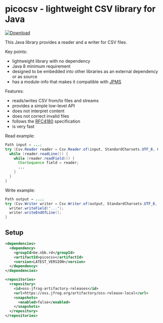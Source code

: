 # picocsv - lightweight CSV library for Java 

[![Download](https://img.shields.io/github/release/nbbrd/picocsv.svg)](https://github.com/nbbrd/picocsv/releases/latest)

This Java library provides a reader and a writer for CSV files.

Key points:
- lightweight library with no dependency
- Java 8 minimum requirement
- designed to be embedded into other libraries as an external dependency or as source
- has a module-info that makes it compatible with [JPMS](https://www.baeldung.com/java-9-modularity) 

Features:
- reads/writes CSV from/to files and streams
- provides a simple low-level API
- does not interpret content
- does not correct invalid files
- follows the [RFC4180](https://tools.ietf.org/html/rfc4180) specification
- is very fast

Read example:

```java
Path input = ...;
try (Csv.Reader reader = Csv.Reader.of(input, StandardCharsets.UTF_8, Csv.Format.RFC4180)) {
  while (reader.readLine()) {
    while (reader.readField()) {
      CharSequence field = reader;
      ...
    }
  }
}
```

Write example:

```java
Path output = ...;
try (Csv.Writer writer = Csv.Writer.of(output, StandardCharsets.UTF_8, Csv.Format.RFC4180)) {
  writer.writeField("...");
  writer.writeEndOfLine();
}
```

## Setup

```xml
<dependencies>
  <dependency>
    <groupId>be.nbb.rd</groupId>
    <artifactId>picocsv</artifactId>
    <version>LATEST_VERSION</version>
  </dependency>
</dependencies>

<repositories>
  <repository>
    <id>oss-jfrog-artifactory-releases</id>
    <url>https://oss.jfrog.org/artifactory/oss-release-local</url>
    <snapshots>
      <enabled>false</enabled>
    </snapshots>
  </repository>
</repositories>
```
